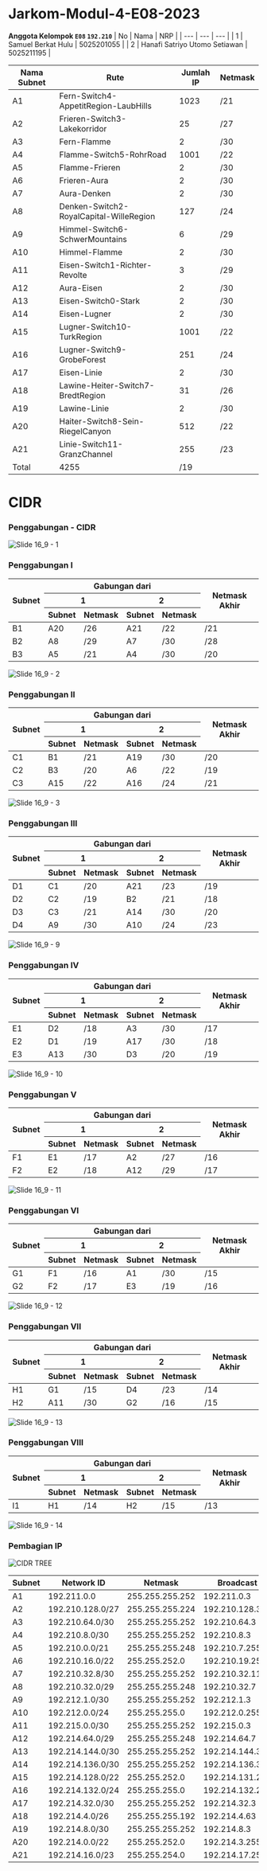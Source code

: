 # Jarkom-Modul-4-E08-2023

**Anggota Kelompok ``E08`` ``192.210``** 
| No | Nama | NRP |
| --- | --- | --- |
| 1 | Samuel Berkat Hulu | 5025201055 |
| 2 | Hanafi Satriyo Utomo Setiawan | 5025211195 |

| Nama Subnet | Rute                                    | Jumlah IP | Netmask |
|-------------|-----------------------------------------|-----------|---------|
| A1          | Fern-Switch4-AppetitRegion-LaubHills    | 1023      | /21     |
| A2          | Frieren-Switch3-Lakekorridor            | 25        | /27     |
| A3          | Fern-Flamme                             | 2         | /30     |
| A4          | Flamme-Switch5-RohrRoad                 | 1001      | /22     |
| A5          | Flamme-Frieren                          | 2         | /30     |
| A6          | Frieren-Aura                            | 2         | /30     |
| A7          | Aura-Denken                             | 2         | /30     |
| A8          | Denken-Switch2-RoyalCapital-WilleRegion | 127       | /24     |
| A9          | Himmel-Switch6-SchwerMountains          | 6         | /29     |
| A10         | Himmel-Flamme                           | 2         | /30     |
| A11         | Eisen-Switch1-Richter-Revolte           | 3         | /29     |
| A12         | Aura-Eisen                              | 2         | /30     |
| A13         | Eisen-Switch0-Stark                     | 2         | /30     |
| A14         | Eisen-Lugner                            | 2         | /30     |
| A15         | Lugner-Switch10-TurkRegion              | 1001      | /22     |
| A16         | Lugner-Switch9-GrobeForest              | 251       | /24     |
| A17         | Eisen-Linie                             | 2         | /30     |
| A18         | Lawine-Heiter-Switch7-BredtRegion       | 31        | /26     |
| A19         | Lawine-Linie                            | 2         | /30     |
| A20         | Haiter-Switch8-Sein-RiegelCanyon        | 512       | /22     |
| A21         | Linie-Switch11-GranzChannel             | 255       | /23     |
| Total       | 4255                                    | /19       



# CIDR
### Penggabungan - CIDR
![Slide 16_9 - 1](https://github.com/tiostwn/Jarkom-Modul-4-E08-2023/assets/53292102/e3da187f-4193-458f-9ddf-e50a2b8943b7)

### Penggabungan I
<table>
<thead>
  <tr>
    <th rowspan="3">Subnet</th>
    <th colspan="4">Gabungan dari</th>
    <th rowspan="3">Netmask Akhir</th>
  </tr>
  <tr>
    <th colspan="2">1</th>
    <th colspan="2">2</th>
  </tr>
  <tr>
    <th>Subnet</th>
    <th>Netmask</th>
    <th>Subnet</th>
    <th>Netmask</th>
  </tr>
</thead>
<tbody>
  <tr>
    <td>B1</td>
    <td>A20</td>
    <td>/26</td>
    <td>A21</td>
    <td>/22</td>
    <td>/21</td>
  </tr>
  <tr>
    <td>B2</td>
    <td>A8</td>
    <td>/29</td>
    <td>A7</td>
    <td>/30</td>
    <td>/28</td>
  </tr>
  <tr>
    <td>B3</td>
    <td>A5</td>
    <td>/21</td>
    <td>A4</td>
    <td>/30</td>
    <td>/20</td>
  </tr>
</tbody>
</table>

![Slide 16_9 - 2](https://github.com/tiostwn/Jarkom-Modul-4-E08-2023/assets/53292102/4e01c192-a1f3-4ea2-9910-d7adc6a84215)

### Penggabungan II

<table>
<thead>
  <tr>
    <th rowspan="3">Subnet</th>
    <th colspan="4">Gabungan dari</th>
    <th rowspan="3">Netmask Akhir</th>
  </tr>
  <tr>
    <th colspan="2">1</th>
    <th colspan="2">2</th>
  </tr>
  <tr>
    <th>Subnet</th>
    <th>Netmask</th>
    <th>Subnet</th>
    <th>Netmask</th>
  </tr>
</thead>
<tbody>
  <tr>
    <td>C1</td>
    <td>B1</td>
    <td>/21</td>
    <td>A19</td>
    <td>/30</td>
    <td>/20</td>
  </tr>
  <tr>
    <td>C2</td>
    <td>B3</td>
    <td>/20</td>
    <td>A6</td>
    <td>/22</td>
    <td>/19</td>
  </tr>
  <tr>
    <td>C3</td>
    <td>A15</td>
    <td>/22</td>
    <td>A16</td>
    <td>/24</td>
    <td>/21</td>
  </tr>
</tbody>
</table>

![Slide 16_9 - 3](https://github.com/tiostwn/Jarkom-Modul-4-E08-2023/assets/53292102/9d8ceab3-7c62-4c6b-8c64-bfa9ec01869e)

### Penggabungan III

<table>
<thead>
  <tr>
    <th rowspan="3">Subnet</th>
    <th colspan="4">Gabungan dari</th>
    <th rowspan="3">Netmask Akhir</th>
  </tr>
  <tr>
    <th colspan="2">1</th>
    <th colspan="2">2</th>
  </tr>
  <tr>
    <th>Subnet</th>
    <th>Netmask</th>
    <th>Subnet</th>
    <th>Netmask</th>
  </tr>
</thead>
<tbody>
  <tr>
    <td>D1</td>
    <td>C1</td>
    <td>/20</td>
    <td>A21</td>
    <td>/23</td>
    <td>/19</td>
  </tr>
  <tr>
    <td>D2</td>
    <td>C2</td>
    <td>/19</td>
    <td>B2</td>
    <td>/21</td>
    <td>/18</td>
  </tr>
  <tr>
    <td>D3</td>
    <td>C3</td>
    <td>/21</td>
    <td>A14</td>
    <td>/30</td>
    <td>/20</td>
  </tr>
  <tr>
    <td>D4</td>
    <td>A9</td>
    <td>/30</td>
    <td>A10</td>
    <td>/24</td>
    <td>/23</td>
  </tr>
</tbody>
</table>

![Slide 16_9 - 9](https://github.com/tiostwn/Jarkom-Modul-4-E08-2023/assets/53292102/065b1e05-0906-49b3-b934-f231f372e064)

### Penggabungan IV

<table>
<thead>
  <tr>
    <th rowspan="3">Subnet</th>
    <th colspan="4">Gabungan dari</th>
    <th rowspan="3">Netmask Akhir</th>
  </tr>
  <tr>
    <th colspan="2">1</th>
    <th colspan="2">2</th>
  </tr>
  <tr>
    <th>Subnet</th>
    <th>Netmask</th>
    <th>Subnet</th>
    <th>Netmask</th>
  </tr>
</thead>
<tbody>
  <tr>
    <td>E1</td>
    <td>D2</td>
    <td>/18</td>
    <td>A3</td>
    <td>/30</td>
    <td>/17</td>
  </tr>
  <tr>
    <td>E2</td>
    <td>D1</td>
    <td>/19</td>
    <td>A17</td>
    <td>/30</td>
    <td>/18</td>
  </tr>
  <tr>
    <td>E3</td>
    <td>A13</td>
    <td>/30</td>
    <td>D3</td>
    <td>/20</td>
    <td>/19</td>
  </tr>
</tbody>
</table>

![Slide 16_9 - 10](https://github.com/tiostwn/Jarkom-Modul-4-E08-2023/assets/53292102/533ea34c-e3e1-48ca-9eca-207ed525f8e6)

### Penggabungan V

<table>
<thead>
  <tr>
    <th rowspan="3">Subnet</th>
    <th colspan="4">Gabungan dari</th>
    <th rowspan="3">Netmask Akhir</th>
  </tr>
  <tr>
    <th colspan="2">1</th>
    <th colspan="2">2</th>
  </tr>
  <tr>
    <th>Subnet</th>
    <th>Netmask</th>
    <th>Subnet</th>
    <th>Netmask</th>
  </tr>
</thead>
<tbody>
  <tr>
    <td>F1</td>
    <td>E1</td>
    <td>/17</td>
    <td>A2</td>
    <td>/27</td>
    <td>/16</td>
  </tr>
  <tr>
    <td>F2</td>
    <td>E2</td>
    <td>/18</td>
    <td>A12</td>
    <td>/29</td>
    <td>/17</td>
  </tr>
</tbody>
</table>

![Slide 16_9 - 11](https://github.com/tiostwn/Jarkom-Modul-4-E08-2023/assets/53292102/229780f7-fc71-4ff7-95ce-a03d6e8d9abb)

### Penggabungan VI

<table>
<thead>
  <tr>
    <th rowspan="3">Subnet</th>
    <th colspan="4">Gabungan dari</th>
    <th rowspan="3">Netmask Akhir</th>
  </tr>
  <tr>
    <th colspan="2">1</th>
    <th colspan="2">2</th>
  </tr>
  <tr>
    <th>Subnet</th>
    <th>Netmask</th>
    <th>Subnet</th>
    <th>Netmask</th>
  </tr>
</thead>
<tbody>
  <tr>
    <td>G1</td>
    <td>F1</td>
    <td>/16</td>
    <td>A1</td>
    <td>/30</td>
    <td>/15</td>
  </tr>
  <tr>
    <td>G2</td>
    <td>F2</td>
    <td>/17</td>
    <td>E3</td>
    <td>/19</td>
    <td>/16</td>
  </tr>
</tbody>
</table>

![Slide 16_9 - 12](https://github.com/tiostwn/Jarkom-Modul-4-E08-2023/assets/53292102/ddf26ed5-3733-4629-805f-90ab1b20e09d)

### Penggabungan VII
<table>
<thead>
  <tr>
    <th rowspan="3">Subnet</th>
    <th colspan="4">Gabungan dari</th>
    <th rowspan="3">Netmask Akhir</th>
  </tr>
  <tr>
    <th colspan="2">1</th>
    <th colspan="2">2</th>
  </tr>
  <tr>
    <th>Subnet</th>
    <th>Netmask</th>
    <th>Subnet</th>
    <th>Netmask</th>
  </tr>
</thead>
<tbody>
  <tr>
    <td>H1</td>
    <td>G1</td>
    <td>/15</td>
    <td>D4</td>
    <td>/23</td>
    <td>/14</td>
  </tr>
  <tr>
    <td>H2</td>
    <td>A11</td>
    <td>/30</td>
    <td>G2</td>
    <td>/16</td>
    <td>/15</td>
  </tr>
</tbody>
</table>

![Slide 16_9 - 13](https://github.com/tiostwn/Jarkom-Modul-4-E08-2023/assets/53292102/7083cc54-0af4-409f-be9b-8dbaea6ebfac)

### Penggabungan VIII

<table>
<thead>
  <tr>
    <th rowspan="3">Subnet</th>
    <th colspan="4">Gabungan dari</th>
    <th rowspan="3">Netmask Akhir</th>
  </tr>
  <tr>
    <th colspan="2">1</th>
    <th colspan="2">2</th>
  </tr>
  <tr>
    <th>Subnet</th>
    <th>Netmask</th>
    <th>Subnet</th>
    <th>Netmask</th>
  </tr>
</thead>
<tbody>
  <tr>
    <td>I1</td>
    <td>H1</td>
    <td>/14</td>
    <td>H2</td>
    <td>/15</td>
    <td>/13</td>
  </tr>
</tbody>
</table>

![Slide 16_9 - 14](https://github.com/tiostwn/Jarkom-Modul-4-E08-2023/assets/53292102/c0aeb31c-2ffa-4647-9ec4-1de073fb0405)

### Pembagian IP

![CIDR TREE](https://github.com/tiostwn/Jarkom-Modul-4-E08-2023/assets/53292102/54890b53-f059-4120-ae0e-dece7aa201d9)

Subnet | Network ID | Netmask | Broadcast
--- | --- | --- | --- 
A1 | 192.211.0.0 | 255.255.255.252 | 192.211.0.3 
A2 | 192.210.128.0/27 | 255.255.255.224 | 192.210.128.32 
A3 | 192.210.64.0/30 | 255.255.255.252 | 192.210.64.3 
A4 | 192.210.8.0/30 | 255.255.255.252 | 192.210.8.3 
A5 | 192.210.0.0/21 | 255.255.255.248 | 192.210.7.255 
A6 | 192.210.16.0/22 | 255.255.252.0 | 192.210.19.255 
A7 | 192.210.32.8/30 | 255.255.255.252 | 192.210.32.11 
A8 | 192.210.32.0/29 | 255.255.255.248 | 192.210.32.7 
A9 | 192.212.1.0/30 | 255.255.255.252 | 192.212.1.3 
A10 | 192.212.0.0/24 | 255.255.255.0 | 192.212.0.255
A11 | 192.215.0.0/30 | 255.255.255.252 | 192.215.0.3 
A12 | 192.214.64.0/29 | 255.255.255.248 | 192.214.64.7
A13 | 192.214.144.0/30 | 255.255.255.252 | 192.214.144.3
A14 | 192.214.136.0/30 | 255.255.255.252 | 192.214.136.3
A15 | 192.214.128.0/22 | 255.255.252.0 | 192.214.131.255
A16 | 192.214.132.0/24 | 255.255.255.0 | 192.214.132.255
A17 | 192.214.32.0/30 | 255.255.255.252 | 192.214.32.3 
A18 | 192.214.4.0/26 | 255.255.255.192 | 192.214.4.63
A19 | 192.214.8.0/30 | 255.255.255.252 | 192.214.8.3
A20 | 192.214.0.0/22 | 255.255.252.0 | 192.214.3.255
A21 | 192.214.16.0/23 | 255.255.254.0 | 192.214.17.255 


